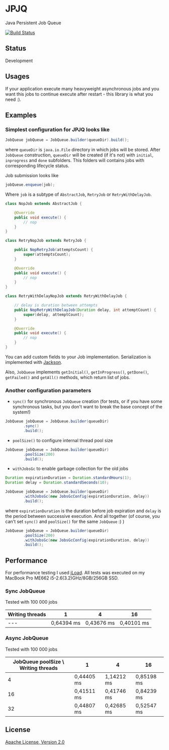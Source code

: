 JPJQ
====

Java Persistent Job Queue

[![Build Status](https://travis-ci.org/dreambrother/jpjq.png?branch=master)](https://travis-ci.org/dreambrother/jpjq)

Status
------
Development

Usages
------
If your application execute many heavyweight asynchronous jobs and you want this jobs to continue execute after restart - this library is what you need :).

Examples
--------
### Simplest configuration for JPJQ looks like
```java
JobQueue jobQueue = JobQueue.builder(queueDir).build();
```
where `queueDir` is `java.io.File` directory in which jobs will be stored.
After `JobQueue` construction, `queueDir` will be created (if it's not) with `initial`, `inprogress` and `done` subfolders. This folders will contains jobs with corresponding lifecycle status.

Job submission looks like
```java
jobQueue.enqueue(job);
```
Where `job` is a subtype of `AbstractJob`, `RetryJob` or `RetryWithDelayJob`.
```java
class NopJob extends AbstractJob {

    @Override
    public void execute() {
        // nop
    }
}

class RetryNopJob extends RetryJob {

    public NopRetryJob(attemptsCount) {
        super(attemptsCount);
    }

    @Override
    public void execute() {
        // nop
    }
}

class RetryWithDelayNopJob extends RetryWithDelayJob {

    // delay is duration between attempts
    public NopRetryWithDelayJob(Duration delay, int attemptCount) {
        super(delay, attemptCount);
    }

    @Override
    public void execute() {
        // nop
    }
}
```
You can add custom fields to your Job implementation. Serialization is implemented with [Jackson](https://github.com/FasterXML/jackson).

Also, `JobQueue` implements `getInitial()`, `getInProgress()`, `getDone()`, `getFailed()` and `getAll()` methods, which return list of jobs.

### Another configuration parameters
- `sync()` for synchronous `JobQueue` creation (for tests, or if you have some synchronous tasks, but you don't want to break the base concept of the system!)

```java
JobQueue jobQueue = JobQueue.builder(queueDir)
        .sync()
        .build();
```
- `poolSize()` to configure internal thread pool size

```java
JobQueue jobQueue = JobQueue.builder(queueDir)
        .poolSize(200)
        .build();
```
- `withJobsGc` to enable garbage collection for the old jobs

```java
Duration expirationDuration = Duration.standardHours(1);
Duration delay = Duration.standardSeconds(10);

JobQueue jobQueue = JobQueue.builder(queueDir)
        .withJobsGc(new JobsGcConfig(expirationDuration, delay))
        .build();
```
where `expirationDuration` is the duration before job expiration and `delay` is the period between successive execution.
And all together (of course, you can't set `sync()` and `poolSize()` for the same `JobQueue` :) )
```java
JobQueue jobQueue = JobQueue.builder(queueDir)
        .poolSize(200)
        .withJobsGc(new JobsGcConfig(expirationDuration, delay))
        .build();
```

Performance
-----------
For performance testing I used [jLoad](https://github.com/dreambrother/jload). 
All tests was executed on my MacBook Pro ME662 i5-2.6(3.2)GHz/8GB/256GB SSD.

### Sync JobQueue
Tested with 100 000 jobs

Writing threads | 1 | 4 | 16 
--- | --- | --- | --- 
--- | 0,64394 ms | 0,43676 ms | 0,40101 ms

### Async JobQueue
Tested with 100 000 jobs

JobQueue poolSize \ Writing threads | 1 | 4 | 16
--- | --- | --- | ---
4 | 0,44405 ms | 1,14212 ms | 0,85198 ms
16 | 0,41511 ms | 0,41746 ms | 0,84239 ms
32 | 0,44807 ms | 0,42685 ms | 0,52547 ms

License
-------
[Apache License, Version 2.0](https://raw.github.com/dreambrother/jpjq/master/LICENSE)
